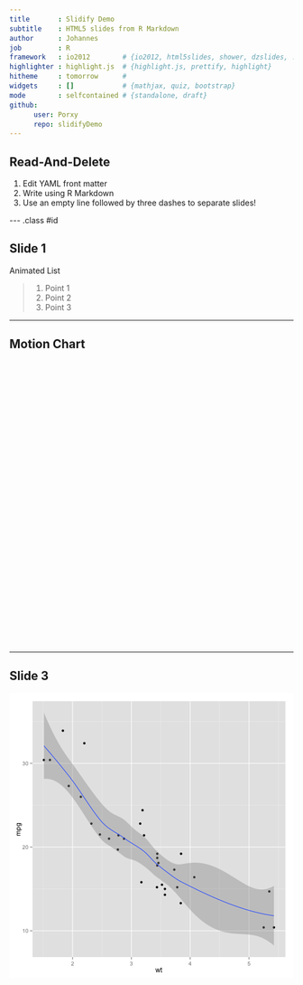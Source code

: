 ```yaml
---
title       : Slidify Demo
subtitle    : HTML5 slides from R Markdown
author      : Johannes
job         : R
framework   : io2012        # {io2012, html5slides, shower, dzslides, ...}
highlighter : highlight.js  # {highlight.js, prettify, highlight}
hitheme     : tomorrow      # 
widgets     : []            # {mathjax, quiz, bootstrap}
mode        : selfcontained # {standalone, draft}
github:
      user: Porxy
      repo: slidifyDemo
---
```


## Read-And-Delete

1. Edit YAML front matter
2. Write using R Markdown
3. Use an empty line followed by three dashes to separate slides!

--- .class #id 

## Slide 1

Animated List

> 1. Point 1
> 2. Point 2
> 3. Point 3

---

## Motion Chart

<!-- MotionChart generated in R 3.0.1 by googleVis 0.4.3 package -->
<!-- Thu Aug 15 16:42:53 2013 -->


<!-- jsHeader -->
<script type="text/javascript">
 
// jsData 
function gvisDataMotionChartIDb943224a2f0 () {
  var data = new google.visualization.DataTable();
  var datajson =
[
 [
 "Apples",
2008,
"West",
98,
78,
20,
"2008-12-31" 
],
[
 "Apples",
2009,
"West",
111,
79,
32,
"2009-12-31" 
],
[
 "Apples",
2010,
"West",
89,
76,
13,
"2010-12-31" 
],
[
 "Oranges",
2008,
"East",
96,
81,
15,
"2008-12-31" 
],
[
 "Bananas",
2008,
"East",
85,
76,
9,
"2008-12-31" 
],
[
 "Oranges",
2009,
"East",
93,
80,
13,
"2009-12-31" 
],
[
 "Bananas",
2009,
"East",
94,
78,
16,
"2009-12-31" 
],
[
 "Oranges",
2010,
"East",
98,
91,
7,
"2010-12-31" 
],
[
 "Bananas",
2010,
"East",
81,
71,
10,
"2010-12-31" 
] 
];
data.addColumn('string','Fruit');
data.addColumn('number','Year');
data.addColumn('string','Location');
data.addColumn('number','Sales');
data.addColumn('number','Expenses');
data.addColumn('number','Profit');
data.addColumn('string','Date');
data.addRows(datajson);
return(data);
}
 
// jsDrawChart
function drawChartMotionChartIDb943224a2f0() {
  var data = gvisDataMotionChartIDb943224a2f0();
  var options = {};
options["width"] =    600;
options["height"] =    500;

     var chart = new google.visualization.MotionChart(
       document.getElementById('MotionChartIDb943224a2f0')
     );
     chart.draw(data,options);
    

}
  
 
// jsDisplayChart
(function() {
  var pkgs = window.__gvisPackages = window.__gvisPackages || [];
  var callbacks = window.__gvisCallbacks = window.__gvisCallbacks || [];
  var chartid = "motionchart";

  // Manually see if chartid is in pkgs (not all browsers support Array.indexOf)
  var i, newPackage = true;
  for (i = 0; newPackage && i < pkgs.length; i++) {
    if (pkgs[i] === chartid)
      newPackage = false;
  }
  if (newPackage)
    pkgs.push(chartid);

  // Add the drawChart function to the global list of callbacks
  callbacks.push(drawChartMotionChartIDb943224a2f0);
})();
function displayChartMotionChartIDb943224a2f0() {
  var pkgs = window.__gvisPackages = window.__gvisPackages || [];
  var callbacks = window.__gvisCallbacks = window.__gvisCallbacks || [];
  window.clearTimeout(window.__gvisLoad);
  // The timeout is set to 100 because otherwise the container div we are
  // targeting might not be part of the document yet
  window.__gvisLoad = setTimeout(function() {
    var pkgCount = pkgs.length;
    google.load("visualization", "1", { packages:pkgs, callback: function() {
      if (pkgCount != pkgs.length) {
        // Race condition where another setTimeout call snuck in after us; if
        // that call added a package, we must not shift its callback
        return;
      }
      while (callbacks.length > 0)
        callbacks.shift()();
    } });
  }, 100);
}
 
// jsFooter
 </script>
 
<!-- jsChart -->  
<script type="text/javascript" src="https://www.google.com/jsapi?callback=displayChartMotionChartIDb943224a2f0"></script>
 
<!-- divChart -->
  
<div id="MotionChartIDb943224a2f0"
  style="width: 600px; height: 500px;">
</div>

---

## Slide 3

![plot of chunk unnamed-chunk-2](figure/unnamed-chunk-2.png) 


